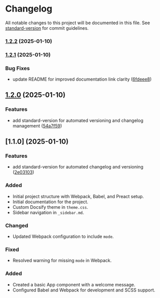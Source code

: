 # Changelog

All notable changes to this project will be documented in this file. See [standard-version](https://github.com/conventional-changelog/standard-version) for commit guidelines.

### [1.2.2](https://github.com/paulirv/peapodcms/compare/v1.2.1...v1.2.2) (2025-01-10)

### [1.2.1](https://github.com/paulirv/peapodcms/compare/v1.2.0...v1.2.1) (2025-01-10)


### Bug Fixes

* update README for improved documentation link clarity ([6fdeee8](https://github.com/paulirv/peapodcms/commit/6fdeee8a4aaa4c3ad3fb4495e10d03c6453b9b77))

## [1.2.0](https://github.com/paulirv/peapodcms/compare/v1.1.0...v1.2.0) (2025-01-10)


### Features

* add standard-version for automated versioning and changelog management ([54a7f59](https://github.com/paulirv/peapodcms/commit/54a7f5949623a0c1e2211bdb87058aad459e7ca0))

## [1.1.0] (2025-01-10)

### Features

* add standard-version for automated changelog and versioning ([2e03103](https://github.com/paulirv/peapodcms/commit/2e031036fa0e81c9a024dff937795304ed92b6c3))

### Added
- Initial project structure with Webpack, Babel, and Preact setup.
- Initial documentation for the project.
- Custom Docsify theme in `theme.css`.
- Sidebar navigation in `_sidebar.md`.

### Changed
- Updated Webpack configuration to include `mode`.

### Fixed
- Resolved warning for missing `mode` in Webpack.

### Added
- Created a basic App component with a welcome message.
- Configured Babel and Webpack for development and SCSS support.
